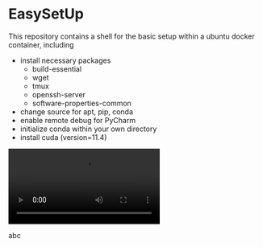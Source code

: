 # EasySetUp
This repository contains a shell for the basic setup within a ubuntu docker container, including 
- install necessary packages
  - build-essential 
  - wget
  - tmux
  - openssh-server
  - software-properties-common
- change source for apt, pip, conda
- enable remote debug for PyCharm
- initialize conda within your own directory
- install cuda (version=11.4)



<video>
  <source src="https://www.bilibili.com/video/BV1hb421q7iu?t=0.9" type="video/mp4">
  Your browser does not support HTML5 video.
</video>


abc

[](https://www.bilibili.com/video/BV1hb421q7iu?t=0.9)

